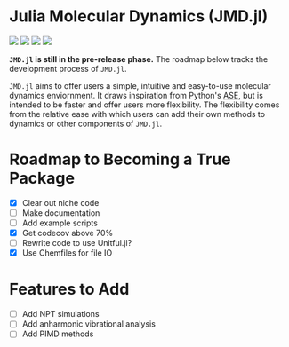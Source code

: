 [ci-img]: https://github.com/Cavenfish/JMD/actions/workflows/CI.yml/badge.svg
[ci-url]: https://github.com/Cavenfish/JMD/actions/workflows/CI.yml

[aqua-img]: https://raw.githubusercontent.com/JuliaTesting/Aqua.jl/master/badge.svg
[aqua-url]: https://github.com/JuliaTesting/Aqua.jl

[codecov-img]: https://codecov.io/github/Cavenfish/JMD/branch/main/graph/badge.svg
[codecov-url]: https://app.codecov.io/github/Cavenfish/JMD

[docs-img]: https://img.shields.io/badge/docs-stable-blue.svg
[docs-url]: https://cavenfish.github.io/JMD/stable/

[ddocs-img]: https://img.shields.io/badge/docs-dev-blue.svg
[ddocs-url]: https://cavenfish.github.io/JMD/dev/

# Julia Molecular Dynamics (JMD.jl)

[![][ddocs-img]][ddocs-url]
[![][ci-img]][ci-url]
[![][codecov-img]][codecov-url]
[![][aqua-img]][aqua-url]


**`JMD.jl` is still in the pre-release phase.** The roadmap below tracks the development process of `JMD.jl`.

`JMD.jl` aims to offer users a simple, intuitive and easy-to-use molecular dynamics enviornment. It draws inspiration from Python's [ASE](https://wiki.fysik.dtu.dk/ase/index.html), but is intended to be faster and offer users more flexibility. The flexibility comes from the relative ease with which users can add their own methods to dynamics or other components of `JMD.jl`.

# Roadmap to Becoming a True Package

  - [x] Clear out niche code
  - [ ] Make documentation
  - [ ] Add example scripts
  - [x] Get codecov above 70%
  - [ ] Rewrite code to use Unitful.jl?
  - [x] Use Chemfiles for file IO

# Features to Add

  - [ ] Add NPT simulations
  - [ ] Add anharmonic vibrational analysis
  - [ ] Add PIMD methods